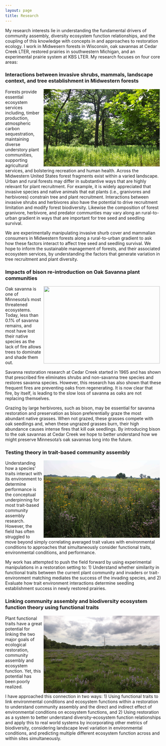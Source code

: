 ```yaml
---
layout: page
title: Research
---
```


My research interests lie in understanding the fundamental drivers of community assembly, diversity ecosystem function relationships, and the coupling of this knowledge with concepts in and approaches to restoration ecology.  I work in Midwesern forests in Wisconsin, oak savannas at Cedar Creek LTER, restored prairies in southwestern Michigan, and an experimental prairie system at KBS LTER. My research focuses on four core areas:

### Interactions between invasive shrubs, mammals, landscape context, and tree establishment in Midwestern forests

<img align="right" height="250" width="375" hspace="5" src="images/oak_woodland.jpg">

Forests provide essential ecosystem services including, timber production, atmospheric carbon sequestration, maintaining diverse understory plant communities, supporting agricultural services, and bolstering recreation and human health. Across the Midwestern United States forest fragments exist within a varied landscape. Urban and rural forests may differ in substantive ways that are highly relevant for plant recruitment. For example, it is widely appreciated that invasive species and native animals that eat plants (i.e., granivores and herbivores) constrain tree and plant recruitment. Interactions between invasive shrubs and herbivores also have the potential to drive recruitment limitation and modify forest biodiversity. Likewise the composition of forest granivore, herbivore, and predator communties may vary along an rural-to-urban gradient in ways that are important for tree seed and seedling survival.

We are experimentally manipulating invasive shurb cover and mammalian consumers in Midwestern forests along a rural-to-urban gradient to ask how these factors interact to affect tree seed and seedling survival. We hope to inform the sustainable management of forests, and their associated ecosystem services, by understanding the factors that generate variation in tree recruitment and plant diversity.


### Impacts of bison re-introduction on Oak Savanna plant communities

<img align="right" height="250" width="375" hspace="5" src="images/bison12.jpg">

Oak savanna is one of Minnesota’s most threatened ecosystems. Today, less than 0.1% of savanna
remains, and most have lost their native species as the lack of fire allows trees to
dominate and shade them out.

Savanna restoration research at Cedar Creek started in 1965 and has shown that prescribed fire
eliminates shrubs and non-savanna tree species and restores savanna species. However, this research
has also shown that these frequent fires are preventing oaks from regenerating. It is now clear that fire,
by itself, is leading to the slow loss of savanna as oaks are not replacing themselves.

Grazing by large herbivores, such as bison, may be essential for savanna restoration and preservation as
bison preferentially graze the most abundant native grasses. When not grazed, these grasses compete
with oak seedlings and, when these ungrazed grasses burn, their high abundance causes intense fires
that kill oak seedlings. By introducing bison to the oak savannas at Cedar Creek we hope to better
understand how we might preserve Minnesota’s oak savannas long into the future.

### Testing theory in trait-based community assembly

<img align="right" height="250" width="375" hspace="5" src="images/KNC_prairie_2008.jpg">

Understanding how a species’ traits interact with its environment to determine performance is 
the conceptual underpinning for most trait-based community assembly research. However, the field has 
often struggled to move beyond simply correlating averaged trait values with environmental conditions 
to approaches that simultaneously consider functional traits, environmental conditions, and 
performance.

My work has attempted to push the field forward by using experimental manipulations in a 
restoration setting to: 1) Understand whether similarity in functional traits between the current plant 
community and invaders or trait-environment matching mediates the success of the invading species, 
and 2) Evaluate how trait environment interactions determine seedling establishment success in newly 
restored prairies. 

### Linking community assembly and biodiversity ecosystem function theory using functional traits

<img align="right" height="250" width="375" hspace="5" src="images/Sandcreek_2012.JPG">

Plant functional traits have a great potential for linking the two major goals of ecological 
restoration, community assembly and ecosystem function. Yet, this potential has been poorly realized.

I have approached this connection in two ways: 1) Using functional traits to link 
environmental conditions and ecosystem functions within a restoration to understand community 
assembly and the direct and indirect effect of environmental conditions on ecosystem functions, and 2) 
Using restoration as a system to better understand diversity-ecosystem function relationships and apply 
this to real world systems by incorporating other metrics of biodiversity, considering landscape level 
variation in environmental conditions, and predicting multiple different ecosystem function across and 
within sites simultaneously.
